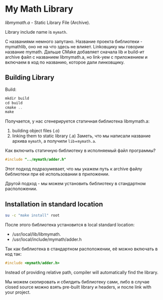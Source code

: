 # My Math Library

_libmymath.a_ - Static Library File (Archive).

Library include name is `mymath`.


С названиями немного запутано.
Название проекта библиотеки - mymathlib, оно не на что здесь не влияет.
Linkовщику мы говорим название mymath.
Дальше CMake добавляет сначала lib и build-ит archive файл с названием libmymath.a,
но link-уем с приложением и включаем в код по названию, которое дали линковщику.

## Building Library

Build:
```c
mkdir build
cd build
cmake ..
make
```

Получается, у нас сгенерируется статичная библиотека libmymath.a:
1. building object files (.o)
2. linking them to static library (.a)
Заметь, что мы написали название архива `mymath`, а получили `lib`+`mymath.a`.

Как включить статичную библиотеку в исполняемый файл программы?
```cpp
#include "../mymath/adder.h"
```

Этот подход подразумевает, что мы укажем путь к archive файлу библиотеки при её использовании в приложении.

Другой подход - мы можем установить библиотеку в стандартном расположении.


## Installation in standard location

```sh
su -c "make install" root
```
После этого библиотека установится в local standard location:
- /usr/local/lib/libmymath.
- /usr/local/include/mymath/adder.h


Так как библиотека в стандартном расположении, её можно включать в код так:
```cpp
#include <mymath/adder.h>
```
Instead of providing relative path,
compiler will automatically find the library.


Мы можем скопировать и сбилдить библиотеку сами, либо в случае closed source можно взять pre-built library и headers, и после link with your project.

